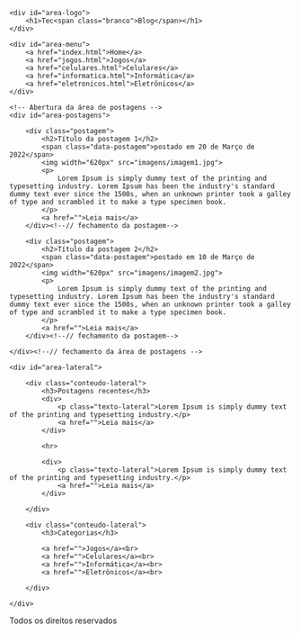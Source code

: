 <!DOCTYPE html>
<html>
<head>
    <title>TecBlog - O seu Blog de tecnologia</title>
    <meta charset="utf-8">
    <link rel="stylesheet" type="text/css" href="css/estilo.css">
</head>
<body>

<div id="area-cabecalho">

    <div id="area-logo">
        <h1>Tec<span class="branco">Blog</span></h1>
    </div>

    <div id="area-menu">
        <a href="index.html">Home</a>
        <a href="jogos.html">Jogos</a>
        <a href="celulares.html">Celulares</a>
        <a href="informatica.html">Informática</a>
        <a href="eletronicos.html">Eletrônicos</a>
    </div>
</div>

<div id="area-principal">

    <!-- Abertura da área de postagens -->
    <div id="area-postagens">
        
        <div class="postagem">
            <h2>Título da postagem 1</h2>
            <span class="data-postagem">postado em 20 de Março de 2022</span>
            <img width="620px" src="imagens/imagem1.jpg">
            <p>
                Lorem Ipsum is simply dummy text of the printing and typesetting industry. Lorem Ipsum has been the industry's standard dummy text ever since the 1500s, when an unknown printer took a galley of type and scrambled it to make a type specimen book.
            </p>
            <a href="">Leia mais</a>
        </div><!--// fechamento da postagem-->

        <div class="postagem">
            <h2>Título da postagem 2</h2>
            <span class="data-postagem">postado em 10 de Março de 2022</span>
            <img width="620px" src="imagens/imagem2.jpg">
            <p>
                Lorem Ipsum is simply dummy text of the printing and typesetting industry. Lorem Ipsum has been the industry's standard dummy text ever since the 1500s, when an unknown printer took a galley of type and scrambled it to make a type specimen book.
            </p>
            <a href="">Leia mais</a>
        </div><!--// fechamento da postagem-->

    </div><!--// fechamento da área de postagens -->

    <div id="area-lateral">

        <div class="conteudo-lateral">
            <h3>Postagens recentes</h3>
            <div>
                <p class="texto-lateral">Lorem Ipsum is simply dummy text of the printing and typesetting industry.</p>
                <a href="">Leia mais</a>
            </div>

            <hr>

            <div>
                <p class="texto-lateral">Lorem Ipsum is simply dummy text of the printing and typesetting industry.</p>
                <a href="">Leia mais</a>
            </div>

        </div>

        <div class="conteudo-lateral">
            <h3>Categorias</h3>
        
            <a href="">Jogos</a><br>
            <a href="">Celulares</a><br>
            <a href="">Informática</a><br>
            <a href="">Eletrônicos</a><br>

        </div>

    </div>

</div>

<div id="rodape">
    Todos os direitos reservados
</div>

</body>
</html>
